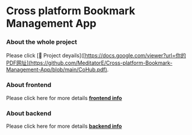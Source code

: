 # Cross platform Bookmark Management App
### About the whole project
Please click [📄 Project deyails]([https://docs.google.com/viewer?url=你的PDF网址](https://github.com/MeditatorE/Cross-platform-Bookmark-Management-App/blob/main/CoHub.pdf).
### About frontend
Please click here for more details [**frontend info**](https://github.com/MeditatorE/Cross-platform-Bookmark-Management-App/tree/main/CPBM_frontend)

### About backend
Please click here for more details [**backend info**](https://github.com/MeditatorE/Cross-platform-Bookmark-Management-App/tree/main/CPBM_backend)
